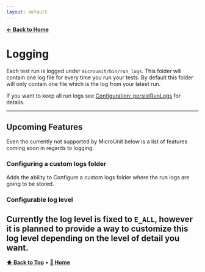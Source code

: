 ```yaml
---
layout: default
---
```


**[← Back to Home](index.md)**

# Logging

Each test run is logged under `microunit/bin/run_logs`. This folder will contain one log file for every time you run your tests. By default this folder will only contain one file which is the log from your latest run.

If you want to keep all run logs see [Configuration: persistRunLogs](configuration.md#persistrunlogs) for details.

---

## Upcoming Features

Even tho currently not supported by MicroUnit below is a list of features coming soon in regards to logging.

### Configuring a custom logs folder

Adds the ability to Configure a custom logs folder where the run logs are going to be stored.

### Configurable log level

## Currently the log level is fixed to `E_ALL`, however it is planned to provide a way to customize this log level depending on the level of detail you want.

**[⬆ Back to Top](#logging)** • **[📘 Home](index.md)**
